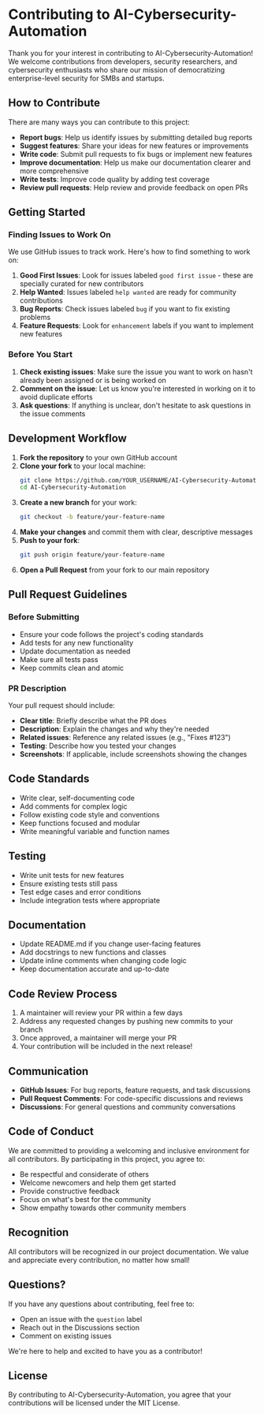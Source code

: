 # Contributing to AI-Cybersecurity-Automation

Thank you for your interest in contributing to AI-Cybersecurity-Automation! We welcome contributions from developers, security researchers, and cybersecurity enthusiasts who share our mission of democratizing enterprise-level security for SMBs and startups.

## How to Contribute

There are many ways you can contribute to this project:

- **Report bugs**: Help us identify issues by submitting detailed bug reports
- **Suggest features**: Share your ideas for new features or improvements
- **Write code**: Submit pull requests to fix bugs or implement new features
- **Improve documentation**: Help us make our documentation clearer and more comprehensive
- **Write tests**: Improve code quality by adding test coverage
- **Review pull requests**: Help review and provide feedback on open PRs

## Getting Started

### Finding Issues to Work On

We use GitHub issues to track work. Here's how to find something to work on:

1. **Good First Issues**: Look for issues labeled `good first issue` - these are specially curated for new contributors
2. **Help Wanted**: Issues labeled `help wanted` are ready for community contributions
3. **Bug Reports**: Check issues labeled `bug` if you want to fix existing problems
4. **Feature Requests**: Look for `enhancement` labels if you want to implement new features

### Before You Start

1. **Check existing issues**: Make sure the issue you want to work on hasn't already been assigned or is being worked on
2. **Comment on the issue**: Let us know you're interested in working on it to avoid duplicate efforts
3. **Ask questions**: If anything is unclear, don't hesitate to ask questions in the issue comments

## Development Workflow

1. **Fork the repository** to your own GitHub account
2. **Clone your fork** to your local machine:
   ```bash
   git clone https://github.com/YOUR_USERNAME/AI-Cybersecurity-Automation.git
   cd AI-Cybersecurity-Automation
   ```
3. **Create a new branch** for your work:
   ```bash
   git checkout -b feature/your-feature-name
   ```
4. **Make your changes** and commit them with clear, descriptive messages
5. **Push to your fork**:
   ```bash
   git push origin feature/your-feature-name
   ```
6. **Open a Pull Request** from your fork to our main repository

## Pull Request Guidelines

### Before Submitting

- Ensure your code follows the project's coding standards
- Add tests for any new functionality
- Update documentation as needed
- Make sure all tests pass
- Keep commits clean and atomic

### PR Description

Your pull request should include:

- **Clear title**: Briefly describe what the PR does
- **Description**: Explain the changes and why they're needed
- **Related issues**: Reference any related issues (e.g., "Fixes #123")
- **Testing**: Describe how you tested your changes
- **Screenshots**: If applicable, include screenshots showing the changes

## Code Standards

- Write clear, self-documenting code
- Add comments for complex logic
- Follow existing code style and conventions
- Keep functions focused and modular
- Write meaningful variable and function names

## Testing

- Write unit tests for new features
- Ensure existing tests still pass
- Test edge cases and error conditions
- Include integration tests where appropriate

## Documentation

- Update README.md if you change user-facing features
- Add docstrings to new functions and classes
- Update inline comments when changing code logic
- Keep documentation accurate and up-to-date

## Code Review Process

1. A maintainer will review your PR within a few days
2. Address any requested changes by pushing new commits to your branch
3. Once approved, a maintainer will merge your PR
4. Your contribution will be included in the next release!

## Communication

- **GitHub Issues**: For bug reports, feature requests, and task discussions
- **Pull Request Comments**: For code-specific discussions and reviews
- **Discussions**: For general questions and community conversations

## Code of Conduct

We are committed to providing a welcoming and inclusive environment for all contributors. By participating in this project, you agree to:

- Be respectful and considerate of others
- Welcome newcomers and help them get started
- Provide constructive feedback
- Focus on what's best for the community
- Show empathy towards other community members

## Recognition

All contributors will be recognized in our project documentation. We value and appreciate every contribution, no matter how small!

## Questions?

If you have any questions about contributing, feel free to:

- Open an issue with the `question` label
- Reach out in the Discussions section
- Comment on existing issues

We're here to help and excited to have you as a contributor!

## License

By contributing to AI-Cybersecurity-Automation, you agree that your contributions will be licensed under the MIT License.
